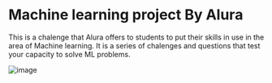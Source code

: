 # Machine learning project By Alura

This is a chalenge that Alura offers to students to put their skills in use in the area of Machine learning.
It is a series of chalenges and questions that test your capacity to solve ML problems. 

![image](https://github.com/Eduardosilvafilho/projeto_alura/assets/63105019/4502af97-e242-4395-9deb-109618a91f93)
